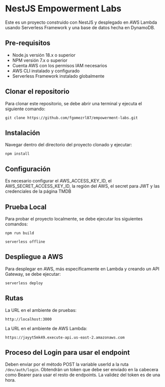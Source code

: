 # NestJS Empowerment Labs

Este es un proyecto construido con NestJS y desplegado en AWS Lambda usando Serverless Framework y una base de datos hecha en DynamoDB.

## Pre-requisitos

- Node.js versión 18.x o superior
- NPM versión 7.x o superior
- Cuenta AWS con los permisos IAM necesarios
- AWS CLI instalado y configurado
- Serverless Framework instalado globalmente

## Clonar el repositorio

Para clonar este repositorio, se debe abrir una terminal y ejecuta el siguiente comando:

```
git clone https://github.com/fgomezrl87/empowerment-labs.git
```

## Instalación

Navegar dentro del directorio del proyecto clonado y ejecutar:

```
npm install
```

## Configuración

Es necesario configurar el AWS_ACCESS_KEY_ID, el AWS_SECRET_ACCESS_KEY_ID, la región del AWS, el secret para JWT y las credenciales de la página TMDB

## Prueba Local

Para probar el proyecto localmente, se debe ejecutar los siguientes comandos:

```
npm run build
```

```
serverless offline
```

## Despliegue a AWS

Para desplegar en AWS, más específicamente en Lambda y creando un API Gateway, se debe ejecutar:

```
serverless deploy
```

## Rutas

La URL en el ambiente de pruebas:

```
http://localhost:3000
```

La URL en el ambiente de AWS Lambda:

```
https://jayyt5mk49.execute-api.us-east-2.amazonaws.com
```

## Proceso del Login para usar el endpoint

Deben enviar por el método POST la variable userId a la ruta `/dev/auth/login`. Obtendrán un token que debe ser enviado en la cabecera como Bearer para usar el resto de endpoints. La validez del token es de una hora.